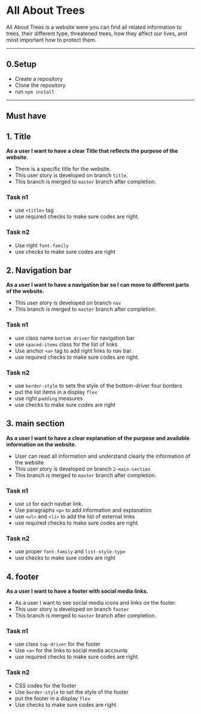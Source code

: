 # All About Trees

All About Trees is a website were you can find all related information to trees,
their different type, threatened trees, how they affect our lives, and most
important how to protect them.

---

<!-- ## User Story Dependencies

[Story Dependency Diagram](https://excalidraw.com/)
-->

## 0.Setup

- Create a repository
- Clone the repository
- run `npm install`

---

## Must have

## 1. Title

**As a user I want to have a clear Title that reflects the purpose of the
website.**

- There is a specific title for the website.
- This user story is developed on branch `title`.
- This branch is merged to `master` branch after completion.

### Task n1

- use `<title>` tag
- use required checks to make sure codes are right.

### Task n2

- Use right `font-family`
- use checks to make sure codes are right

## 2. Navigation bar

**As a user I want to have a navigation bar so I can move to different parts of
the website.**

- This user story is developed on branch `nav`
- This branch is merged to `master` branch after completion.

### Task n1

- use class name `bottom driver` for navigation bar
- use `spaced-items` class for the list of links
- Use anchor `<a>` tag to add right links to nav bar.
- use required checks to make sure codes are right.

### Task n2

- use `border-style` to sets the style of the bottom-driver four borders
- put the list items in a display `flex`
- use right `padding` measures
- use checks to make sure codes are right

## 3. main section

**As a user I want to have a clear explanation of the purpose and available
information on the website.**

- User can read all information and understand clearly the information of the
  website
- This user story is developed on branch `2-main-section`
- This branch is merged to `master` branch after completion.

### Task n1

- use `id` for each navbar link.
- Use paragraphs `<p>` to add information and explanation
- use `<ul>` and `<li>` to add the list of external links
- use required checks to make sure codes are right.

### Task n2

- use proper `font-family` and `list-style-type`
- use checks to make sure codes are right

## 4. footer

**As a user I want to have a footer with social media links.**

- As a user I want to see social media icons and links on the footer.
- This user story is developed on branch `footer`
- This branch is merged to `master` branch after completion.

### Task n1

- use class `top-driver` for the footer
- Use `<a>` for the links to social media accounts
- use required checks to make sure codes are right.

### Task n2

- CSS codes for the footer
- Use `border-style` to set the style of the footer
- put the footer in a display `flex`
- Use checks to make sure codes are right
